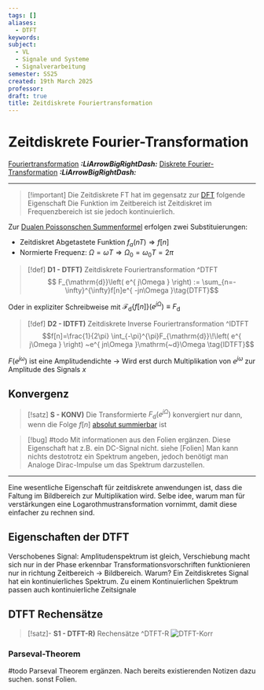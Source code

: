 ```yaml
---
tags: []
aliases:
  - DTFT
keywords: 
subject:
  - VL
  - Signale und Systeme
  - Signalverarbeitung
semester: SS25
created: 19th March 2025
professor: 
draft: true
title: Zeitdiskrete Fouriertransformation
---
```

 

# Zeitdiskrete Fourier-Transformation

[Fouriertransformation](Fouriertransformation.md) ***:LiArrowBigRightDash:***
[Diskrete Fourier-Transformation](DFT.md) ***:LiArrowBigRightDash:***

---

> [!important] Die Zeitdiskrete FT hat im gegensatz zur [DFT](DFT.md) folgende Eigenschaft
> Die Funktion im Zeitbereich ist Zeitdiskret im Frequenzbereich ist sie jedoch kontinuierlich.

Zur [Dualen Poissonschen Summenformel](Poissonsche%20Summenformel.md#^POIS2) erfolgen zwei Substituierungen:
- Zeitdiskret Abgetastete Funktion $f_{a}(nT) \Rightarrow f[n]$
- Normierte Frequenz: $\Omega=\omega T \Rightarrow \Omega_{0}=\omega_{0}T=2\pi$

> [!def] **D1 - DTFT)** Zeitdiskrete Fouriertransformation ^DTFT
> $$ F_{\mathrm{d}}\left( e^{ j\Omega } \right) := \sum_{n=-\infty}^{\infty}f[n]e^{ -jn\Omega }\tag{DTFT}$$ 

Oder in expliziter Schreibweise mit $\mathcal{F}_{\mathrm{d}}\left\{ f[n] \right\}\left( e^{ j\Omega } \right) \equiv F_{\mathrm{d}}$

> [!def] **D2 - IDTFT)** Zeitdiskrete Inverse Fouriertransformation ^IDTFT
> $$f[n]=\frac{1}{2\pi} \int_{-\pi}^{\pi}F_{\mathrm{d}}\!\left( e^{ j\Omega } \right) ~e^{ jn\Omega }\mathrm{~d}\Omega \tag{IDTFT}$$


$F(e^{ j\omega })$ ist eine Amplitudendichte -> Wird erst durch Multiplikation von $e^{ j\omega }$ zur Amplitude des Signals $x$

## Konvergenz

> [!satz] **S - KONV)** Die Transformierte $F_{\mathrm{d}}\left( e^{ j\Omega } \right)$ konvergiert nur dann, wenn die Folge $f[n]$ [absolut summierbar](../Mathematik/Analysis/Folgen.md#^STFO) ist

> [!bug] #todo Mit informationen aus den Folien ergänzen. Diese Eigenschaft hat z.B. ein DC-Signal nicht. siehe [Folien]
> Man kann nichts destotrotz ein Spektrum angeben, jedoch benötigt man Analoge Dirac-Impulse um das Spektrum darzustellen.

---

Eine wesentliche Eigenschaft für zeitdiskrete anwendungen ist, dass die Faltung im Bildbereich zur Multiplikation wird. 
Selbe idee, warum man für verstärkungen eine Logarothmustransformation vornimmt, damit diese einfacher zu rechnen sind. 
 

## Eigenschaften der DTFT

Verschobenes Signal:
 Amplitudenspektrum ist gleich, Verschiebung macht sich nur in der Phase erkennbar
Transformationsvorschriften funktionieren nur in richtung Zeitbereich -> Bildbereich.
Warum? Ein Zeitdiskretes Signal hat ein kontinuierliches Spektrum. Zu einem Kontinuierlichen Spektrum passen auch kontinuierliche Zeitsignale

## DTFT Rechensätze

> [!satz]- **S1 - DTFT-R)** Rechensätze ^DTFT-R
> ![DTFT-Korr](Korrespondenzen/DTFT-Korr.md#^DTFT-T1)

### Parseval-Theorem

#todo Parseval Theorem ergänzen. Nach bereits existierenden Notizen dazu suchen. sonst Folien.
